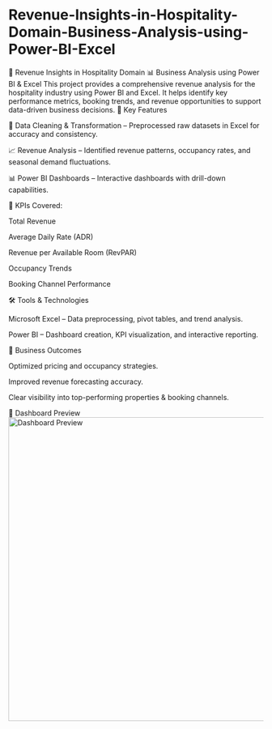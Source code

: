 # Revenue-Insights-in-Hospitality-Domain-Business-Analysis-using-Power-BI-Excel
🏨 Revenue Insights in Hospitality Domain 📊 Business Analysis using Power BI &amp; Excel  This project provides a comprehensive revenue analysis for the hospitality industry using Power BI and Excel. It helps identify key performance metrics, booking trends, and revenue opportunities to support data-driven business decisions.
🔑 Key Features

📂 Data Cleaning & Transformation – Preprocessed raw datasets in Excel for accuracy and consistency.

📈 Revenue Analysis – Identified revenue patterns, occupancy rates, and seasonal demand fluctuations.

📊 Power BI Dashboards – Interactive dashboards with drill-down capabilities.

📌 KPIs Covered:

Total Revenue

Average Daily Rate (ADR)

Revenue per Available Room (RevPAR)

Occupancy Trends

Booking Channel Performance

🛠️ Tools & Technologies

Microsoft Excel – Data preprocessing, pivot tables, and trend analysis.

Power BI – Dashboard creation, KPI visualization, and interactive reporting.

🚀 Business Outcomes

Optimized pricing and occupancy strategies.

Improved revenue forecasting accuracy.

Clear visibility into top-performing properties & booking channels.

📸 Dashboard Preview
<img src="images/dashboard_preview.png" alt="Dashboard Preview" width="600">

